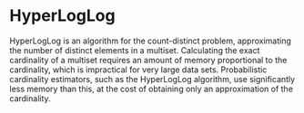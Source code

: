 # HyperLogLog
HyperLogLog is an algorithm for the count-distinct problem, approximating the number of distinct elements in a multiset.
Calculating the exact cardinality of a multiset requires an amount of memory proportional to the cardinality, which is impractical for very large data sets. 
Probabilistic cardinality estimators, such as the HyperLogLog algorithm, use significantly less memory than this, at the cost of obtaining only an approximation of the cardinality.